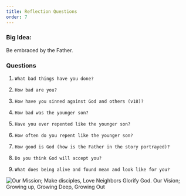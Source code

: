 ```yaml
---
title: Reflection Questions
order: 7
---
```


### Big Idea: 
Be embraced by the Father. 

### Questions
1.     What bad things have you done? 
2.     How bad are you? 
3.     How have you sinned against God and others (v18)? 
4.     How bad was the younger son? 
5.     Have you ever repented like the younger son? 
6.     How often do you repent like the younger son?  
7.     How good is God (how is the Father in the story portrayed)? 
8.     Do you think God will accept you? 
9.     What does being alive and found mean and look like for you?  




![Our Mission; Make disciples, Love Neighbors Glorify God. Our Vision; Growing up, Growing Deep, Growing Out](https://raw.githubusercontent.com/stgeorgeshurstville/bulletin/main/images/upload.JPG)
